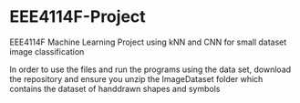 # EEE4114F-Project
EEE4114F Machine Learning Project using kNN and CNN for small dataset image classification

In order to use the files and run the programs using the data set, download the repository and ensure you unzip the ImageDataset folder which contains the dataset of handdrawn shapes and symbols
